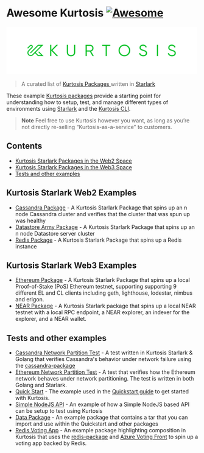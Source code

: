 # Awesome Kurtosis [![Awesome](https://awesome.re/badge.svg)](https://awesome.re)

<img src="./logo.png" width="500">

> A curated list of [Kurtosis Packages ](https://docs.kurtosis.com/reference/packages) written in [Starlark](https://docs.kurtosis.com/explanations/starlark)

These example [Kurtosis packages](https://docs.kurtosis.com/reference/packages) provide a starting point for understanding how to setup, test, and manage different types of environments using [Starlark](https://docs.kurtosis.com/explanations/starlark) and the [Kurtosis CLI](https://docs.kurtosis.com/install).

> **Note**
> Feel free to use Kurtosis however you want, as long as you’re not directly re-selling “Kurtosis-as-a-service” to customers.

## Contents

- [Kurtosis Starlark Packages in the Web2 Space](#kurtosis-starlark-web2-examples)
- [Kurtosis Starlark Packages in the Web3 Space](#kurtosis-starlark-web3-examples)
- [Tests and other examples](#tests-and-other-examples)

## Kurtosis Starlark Web2 Examples

- [Cassandra Package](https://github.com/kurtosis-tech/cassandra-package) - A Kurtosis Starlark Package that spins up an n node Cassandra cluster and verifies that the cluster that was spun up was healthy
- [Datastore Army Package](https://github.com/kurtosis-tech/datastore-army-package) - A Kurtosis Starlark Package that spins up an n node Datastore server cluster
- [Redis Package](https://github.com/kurtosis-tech/redis-package) - A Kurtosis Starlark Package that spins up a Redis instance

## Kurtosis Starlark Web3 Examples

- [Ethereum Package](https://github.com/kurtosis-tech/eth2-package) - A Kurtosis Starlark Package that spins up a local Proof-of-Stake (PoS) Ethereum testnet, supporting supporting 9 different EL and CL clients including geth, lighthouse, lodestar, nimbus and erigon.
- [NEAR Package](https://github.com/kurtosis-tech/near-package) - A Kurtosis Starlark package that spins up a local NEAR testnet with a local RPC endpoint, a NEAR explorer, an indexer for the explorer, and a NEAR wallet.

## Tests and other examples

- [Cassandra Network Partition Test](https://github.com/kurtosis-tech/awesome-kurtosis/tree/main/cassandra-network-partition-test) - A test written in Kurtosis Starlark & Golang that verifies Cassandra's behavior under network failure using the [cassandra-package](https://github.com/kurtosis-tech/cassandra-package)
- [Ethereum Network Partition Test](https://github.com/kurtosis-tech/awesome-kurtosis/tree/main/ethereum-network-partition-test) - A test that verifies how the Ethereum network behaves under network partitioning. The test is written in both Golang and Starlark.
- [Quick Start](https://github.com/kurtosis-tech/awesome-kurtosis/tree/main/quickstart) - The example used in the [Quickstart guide](https://docs.kurtosis.com/quickstart) to get started with Kurtosis.
- [Simple NodeJS API](https://github.com/kurtosis-tech/awesome-kurtosis/tree/main/simple-api) - An example of how a Simple NodeJS based API can be setup to test using Kurtosis
- [Data Package](https://github.com/kurtosis-tech/awesome-kurtosis/tree/main/data-package) - An example package that contains a tar that you can import and use within the Quickstart and other packages
- [Redis Voting App](./redis-voting-app) - An example package highlighting composition in Kurtosis that uses the [redis-package](https://github.com/kurtosis-tech/redis-package) and [Azure Voting Front](https://github.com/Azure-Samples/azure-voting-app-redis/tree/master/azure-vote) to spin up a voting app backed by Redis.
